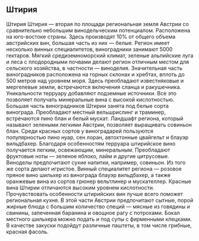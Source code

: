 ## Штирия 

Штирия
Штирия — вторая по площади региональная земля Австрии со сравнительно небольшим винодельческим потенциалом. Расположена на юго-востоке страны. Здесь производят 10% от общего объема австрийских вин, большая часть из них — белые. Регион имеет несколько винных специалитетов, виноградники занимают 5000 гектаров.
Мягкий средиземноморский климат, зеленые альпийские луга и леса с плодородными почвами делают регион отличным местом для сельского хозяйства, в частности — виноделия. Значительная часть виноградников расположена на горных склонах и хребтах, вплоть до 500 метров над уровнем моря. Здесь преобладают известняковые и мергелевые земли, встречаются включения сланца и ракушечника. Уникальности терруару добавляют подземные источники. Все это позволяет получать минеральные вина с высокой кислотностью.
Большая часть виноградников Штирии занята под белые сорта винограда. Преобладают местный вельшрислинг и траминер, встречаются пино блан и белый мускат. Ландшафт региона, который называют зелеными легкими Австрии, позволяет выращивать совиньон блан. Среди красных сортов у виноградарей пользуются популярностью пино нуар, сен лоран, автохтонные цвайгельт и блауэр вильдбахер. 
Благодаря особенностям терруара штирийское вино получается легким, освежающим, минеральным. Преобладают фруктовые ноты — зеленое яблоко, лайм и другие цитрусовые.
Виноделы предпочитают сухие напитки, например, совиньон. Из того же сорта делают игристое.
Винный специалитет региона — розовое пряное вино шильхер из винограда блауэр вильдбахер, а также оранжевые вина из сортов грюнер вельтлинер и мускателлер.
Красные вина Штирии отличаются высоким уровнем кислотности.
Прочувствовать особенности штирийских вин лучше всего поможет региональная кухня. В этой части Австрии предпочитают сытные, порой жирные блюда с большим количество специй — мясные из говядины и свинины, запеченная баранина и овощное рагу с потрохами. 
Бокал местного шильхера можно подать и под супы с фирменными клецками. В качестве закуски подойдут различные паштеты, в том числе грибные, красная фасоль.
